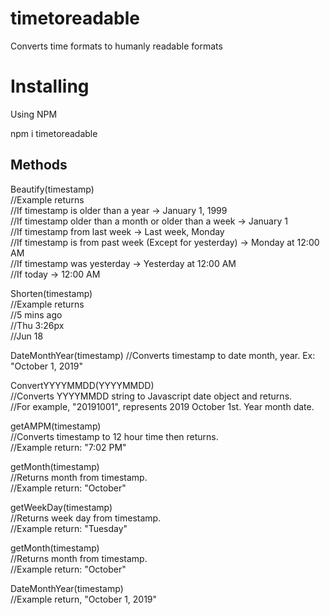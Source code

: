 
# timetoreadable

  

Converts time formats to humanly readable formats

  
  

# Installing

  

Using NPM

  

npm i timetoreadable

  

## Methods

Beautify(timestamp)  
//Example returns  
//If timestamp is older than a year -> January 1, 1999  
//If timestamp older than a month or older than a week -> January 1  
//If timestamp from last week -> Last week, Monday  
//If timestamp is from past week (Except for yesterday) -> Monday at 12:00 AM  
//If timestamp was yesterday -> Yesterday at 12:00 AM  
//If today -> 12:00 AM  

Shorten(timestamp)  
//Example returns  
//5 mins ago  
//Thu 3:26px  
//Jun 18  

DateMonthYear(timestamp)
//Converts timestamp to date month, year. Ex: "October 1, 2019"  

ConvertYYYYMMDD(YYYYMMDD)  
//Converts YYYYMMDD string to Javascript date object and returns.  
//For example,  "20191001", represents 2019 October 1st. Year month date.  

getAMPM(timestamp)  
//Converts timestamp to 12 hour time then returns.  
//Example return: "7:02 PM"  

getMonth(timestamp)  
//Returns month from timestamp.  
//Example return: "October"  

getWeekDay(timestamp)  
//Returns week day from timestamp.  
//Example return: "Tuesday"  

getMonth(timestamp)  
//Returns month from timestamp.  
//Example return: "October"  

DateMonthYear(timestamp)  
//Example return, "October 1, 2019"  